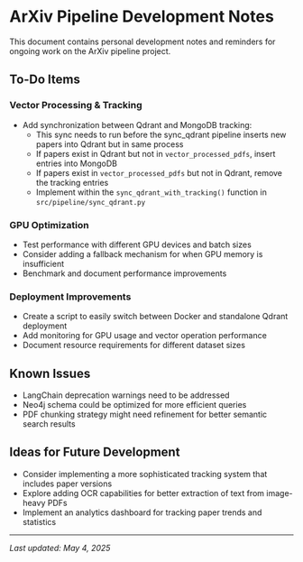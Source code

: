 # ArXiv Pipeline Development Notes

This document contains personal development notes and reminders for ongoing work on the ArXiv pipeline project.

## To-Do Items

### Vector Processing & Tracking

- Add synchronization between Qdrant and MongoDB tracking:
  - This sync needs to run before the sync_qdrant pipeline inserts new papers into Qdrant but in same process
  - If papers exist in Qdrant but not in `vector_processed_pdfs`, insert entries into MongoDB
  - If papers exist in `vector_processed_pdfs` but not in Qdrant, remove the tracking entries
  - Implement within the `sync_qdrant_with_tracking()` function in `src/pipeline/sync_qdrant.py`

### GPU Optimization

- Test performance with different GPU devices and batch sizes
- Consider adding a fallback mechanism for when GPU memory is insufficient
- Benchmark and document performance improvements

### Deployment Improvements

- Create a script to easily switch between Docker and standalone Qdrant deployment
- Add monitoring for GPU usage and vector operation performance
- Document resource requirements for different dataset sizes

## Known Issues

- LangChain deprecation warnings need to be addressed
- Neo4j schema could be optimized for more efficient queries
- PDF chunking strategy might need refinement for better semantic search results

## Ideas for Future Development

- Consider implementing a more sophisticated tracking system that includes paper versions
- Explore adding OCR capabilities for better extraction of text from image-heavy PDFs
- Implement an analytics dashboard for tracking paper trends and statistics

---

*Last updated: May 4, 2025*
